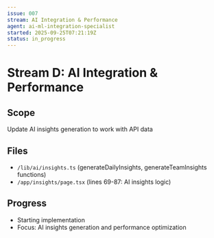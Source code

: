 ```yaml
---
issue: 007
stream: AI Integration & Performance
agent: ai-ml-integration-specialist
started: 2025-09-25T07:21:19Z
status: in_progress
---
```


# Stream D: AI Integration & Performance

## Scope
Update AI insights generation to work with API data

## Files
- `/lib/ai/insights.ts` (generateDailyInsights, generateTeamInsights functions)
- `/app/insights/page.tsx` (lines 69-87: AI insights logic)

## Progress
- Starting implementation
- Focus: AI insights generation and performance optimization
